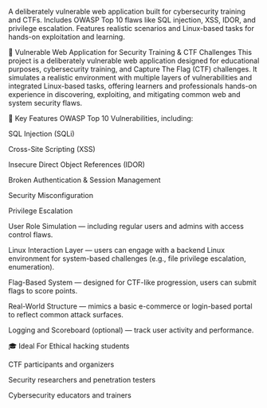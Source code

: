 A deliberately vulnerable web application built for cybersecurity training and CTFs. Includes OWASP Top 10 flaws like SQL injection, XSS, IDOR, and privilege escalation. Features realistic scenarios and Linux-based tasks for hands-on exploitation and learning.

🔐 Vulnerable Web Application for Security Training & CTF Challenges This project is a deliberately vulnerable web application designed for educational purposes, cybersecurity training, and Capture The Flag (CTF) challenges. It simulates a realistic environment with multiple layers of vulnerabilities and integrated Linux-based tasks, offering learners and professionals hands-on experience in discovering, exploiting, and mitigating common web and system security flaws.

🧰 Key Features OWASP Top 10 Vulnerabilities, including:

SQL Injection (SQLi)

Cross-Site Scripting (XSS)

Insecure Direct Object References (IDOR)

Broken Authentication & Session Management

Security Misconfiguration

Privilege Escalation

User Role Simulation — including regular users and admins with access control flaws.

Linux Interaction Layer — users can engage with a backend Linux environment for system-based challenges (e.g., file privilege escalation, enumeration).

Flag-Based System — designed for CTF-like progression, users can submit flags to score points.

Real-World Structure — mimics a basic e-commerce or login-based portal to reflect common attack surfaces.

Logging and Scoreboard (optional) — track user activity and performance.

🎓 Ideal For Ethical hacking students

CTF participants and organizers

Security researchers and penetration testers

Cybersecurity educators and trainers
